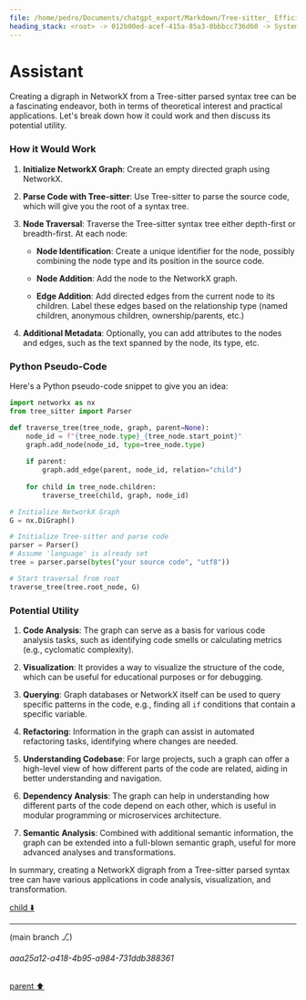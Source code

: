 ```yaml
---
file: /home/pedro/Documents/chatgpt_export/Markdown/Tree-sitter_ Efficient Incremental Parsing.md
heading_stack: <root> -> 012b00ed-acef-415a-85a3-0bbbcc736d60 -> System -> 3432677d-89e7-4f05-8a14-86a65e6e5caf -> System -> aaa2c029-cc12-4907-ae68-01b934f5d1be -> User -> 4e51a3d9-7fcd-432b-8926-7cd5d892246f -> Assistant -> Incremental Parsing -> Parsing Algorithm -> Error Recovery -> Grammar Definition -> Language Agnostic -> Real-world Use Cases -> Conclusion -> aaa2d86d-31e7-4fae-8bf8-c834b3aef56b -> User -> e7d59657-1891-40a5-8e8c-7aaa8a004343 -> Assistant -> Nodes -> Rules -> Precedence and Associativity -> Extras and Inline Rules -> External Tokens -> Summary -> aaa2c506-af4f-4894-a109-af6bcd0e29dc -> User -> 61074e26-28a5-4990-9528-4641aa89b5be -> Assistant -> JSON -> Markdown -> TOML (Tom's Obvious, Minimal Language) -> Regular Expressions -> YAML (Yet Another Markup Language) -> INI (Initialization File Format) -> GraphQL -> Shell Script (Bash, sh) -> aaa21ec8-2708-4f8c-a47a-4cbca90d051d -> User -> d92102d3-60a8-4331-94d3-0a8c3c435284 -> Assistant
---
```

# Assistant

Creating a digraph in NetworkX from a Tree-sitter parsed syntax tree can be a fascinating endeavor, both in terms of theoretical interest and practical applications. Let's break down how it could work and then discuss its potential utility.

### How it Would Work

1. **Initialize NetworkX Graph**: Create an empty directed graph using NetworkX.

2. **Parse Code with Tree-sitter**: Use Tree-sitter to parse the source code, which will give you the root of a syntax tree.

3. **Node Traversal**: Traverse the Tree-sitter syntax tree either depth-first or breadth-first. At each node:

    - **Node Identification**: Create a unique identifier for the node, possibly combining the node type and its position in the source code.
  
    - **Node Addition**: Add the node to the NetworkX graph.
  
    - **Edge Addition**: Add directed edges from the current node to its children. Label these edges based on the relationship type (named children, anonymous children, ownership/parents, etc.)

4. **Additional Metadata**: Optionally, you can add attributes to the nodes and edges, such as the text spanned by the node, its type, etc.

### Python Pseudo-Code

Here's a Python pseudo-code snippet to give you an idea:

```python
import networkx as nx
from tree_sitter import Parser

def traverse_tree(tree_node, graph, parent=None):
    node_id = f"{tree_node.type}_{tree_node.start_point}"
    graph.add_node(node_id, type=tree_node.type)
    
    if parent:
        graph.add_edge(parent, node_id, relation="child")
    
    for child in tree_node.children:
        traverse_tree(child, graph, node_id)

# Initialize NetworkX Graph
G = nx.DiGraph()

# Initialize Tree-sitter and parse code
parser = Parser()
# Assume 'language' is already set
tree = parser.parse(bytes("your source code", "utf8"))

# Start traversal from root
traverse_tree(tree.root_node, G)
```

### Potential Utility

1. **Code Analysis**: The graph can serve as a basis for various code analysis tasks, such as identifying code smells or calculating metrics (e.g., cyclomatic complexity).

2. **Visualization**: It provides a way to visualize the structure of the code, which can be useful for educational purposes or for debugging.

3. **Querying**: Graph databases or NetworkX itself can be used to query specific patterns in the code, e.g., finding all `if` conditions that contain a specific variable.

4. **Refactoring**: Information in the graph can assist in automated refactoring tasks, identifying where changes are needed.

5. **Understanding Codebase**: For large projects, such a graph can offer a high-level view of how different parts of the code are related, aiding in better understanding and navigation.

6. **Dependency Analysis**: The graph can help in understanding how different parts of the code depend on each other, which is useful in modular programming or microservices architecture.

7. **Semantic Analysis**: Combined with additional semantic information, the graph can be extended into a full-blown semantic graph, useful for more advanced analyses and transformations.

In summary, creating a NetworkX digraph from a Tree-sitter parsed syntax tree can have various applications in code analysis, visualization, and transformation.

[child ⬇️](#aaa25a12-a418-4b95-a984-731ddb388361)

---

(main branch ⎇)
###### aaa25a12-a418-4b95-a984-731ddb388361
[parent ⬆️](#d92102d3-60a8-4331-94d3-0a8c3c435284)
